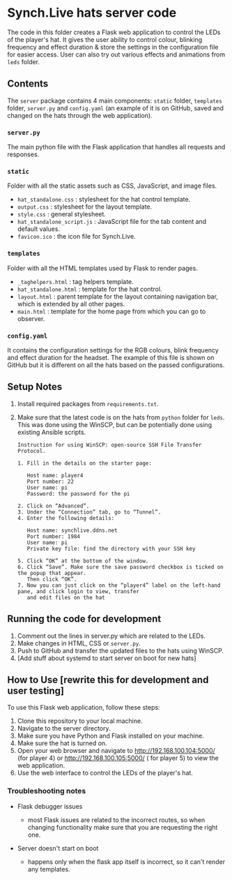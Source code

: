 # Synch.Live hats server code

The code in this folder creates a Flask web application to control the LEDs
of the player's hat. It gives the user ability to control colour, blinking
frequency and effect duration & store the settings in the configuration file
for easier access. User can also try out various effects and animations from
`leds` folder.

## Contents

The `server` package contains 4 main components: `static` folder, `templates` folder, `server.py`
and `config.yaml` (an example of it is on GitHub, saved and changed on the hats through the web application).

### `server.py`

The main python file with the Flask application that handles all requests and responses.

### `static`

Folder with all the static assets such as CSS, JavaScript, and image files.

- `hat_standalone.css` : stylesheet for the hat control template.
- `output.css` : stylesheet for the layout template.
- `style.css` : general stylesheet.
- `hat_standalone_script.js` : JavaScript file for the tab content and default values.
- `favicon.ico` : the icon file for Synch.Live.

### `templates`

Folder with all the HTML templates used by Flask to render pages.

- `_taghelpers.html` : tag helpers template.
- `hat_standalone.html` : template for the hat control.
- `layout.html` : parent template for the layout containing navigation bar, which is extended by all other pages.
- `main.html` : template for the home page from which you can go to observer.

### `config.yaml`

It contains the configuration settings for the RGB colours, blink frequency and effect duration for the headset. The
example of this file is shown on GitHub but it is different on all the hats based on the passed configurations.

## Setup Notes

1. Install required packages from `requirements.txt`.
2. Make sure that the latest code is on the hats from `python` folder for `leds`. This was done using the WinSCP, but
   can be potentially done using existing Ansible scripts.

    ``` 
    Instruction for using WinSCP: open-source SSH File Transfer Protocol.
   
    1. Fill in the details on the starter page:
    
       Host name: player4
       Port number: 22
       User name: pi
       Password: the password for the pi

    2. Click on “Advanced”.
    3. Under the “Connection” tab, go to “Tunnel”.
    4. Enter the following details: 
       
       Host name: synchlive.ddns.net
       Port number: 1984
       User name: pi
       Private key file: find the directory with your SSH key
   
    5. Click “OK” at the bottom of the window.
    6. Click “Save”. Make sure the save password checkbox is ticked on the popup that appear.
       Then click “OK”.
    7. Now you can just click on the “player4” label on the left-hand pane, and click login to view, transfer
       and edit files on the hat
    ```

## Running the code for development

1. Comment out the lines in server.py which are related to the LEDs.
2. Make changes in HTML, CSS or `server.py`.
3. Push to GitHub and transfer the updated files to the hats using WinSCP.
4. [Add stuff about systemd to start server on boot for new hats]

## How to Use [rewrite this for development and user testing]

To use this Flask web application, follow these steps:

1. Clone this repository to your local machine.
2. Navigate to the server directory.
3. Make sure you have Python and Flask installed on your machine.
4. Make sure the hat is turned on.
5. Open your web browser and navigate to http://192.168.100.104:5000/ (for player 4) or http://192.168.100.105:5000/ (
   for player 5) to view the web application.
6. Use the web interface to control the LEDs of the player's hat.

### Troubleshooting notes

- Flask debugger issues
    - most Flask issues are related to the incorrect routes, so when changing functionality make sure that you are
      requesting the right one.

- Server doesn't start on boot
    - happens only when the flask app itself is incorrect, so it can't render any templates.
